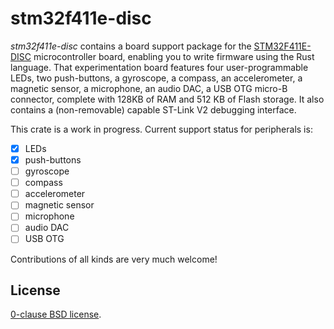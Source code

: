 stm32f411e-disc
===============

_stm32f411e-disc_ contains a board support package for the [STM32F411E-DISC][]
microcontroller board, enabling you to write firmware using the Rust language.
That experimentation board features four user-programmable LEDs, two
push-buttons, a gyroscope, a compass, an accelerometer, a magnetic sensor,
a microphone, an audio DAC, a USB OTG micro-B connector, complete with 128KB of
RAM and 512 KB of Flash storage. It also contains a (non-removable) capable
ST-Link V2 debugging interface.

This crate is a work in progress. Current support status for peripherals is:

- [x] LEDs
- [x] push-buttons
- [ ] gyroscope
- [ ] compass
- [ ] accelerometer
- [ ] magnetic sensor
- [ ] microphone
- [ ] audio DAC
- [ ] USB OTG

Contributions of all kinds are very much welcome!

[STM32F411E-DISC]: https://www.st.com/en/evaluation-tools/32f411ediscovery.html

License
-------

[0-clause BSD license](LICENSE-0BSD.txt).
